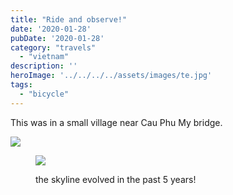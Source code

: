 ```yaml
---
title: "Ride and observe!"
date: '2020-01-28'
pubDate: '2020-01-28'
category: "travels"
  - "vietnam"
description: ''
heroImage: '../../../../assets/images/te.jpg'
tags:
  - "bicycle"
---
```


This was in a small village near Cau Phu My bridge.

![](http://malparty.fr/wp-content/uploads/2020/03/img_20200128_1628262170026978902686822.jpg)

<figure>

![](http://malparty.fr/wp-content/uploads/2020/03/20200128_190448-collage6718301455850192151.jpg)

<figcaption>

the skyline evolved in the past 5 years!

</figcaption>

</figure>
